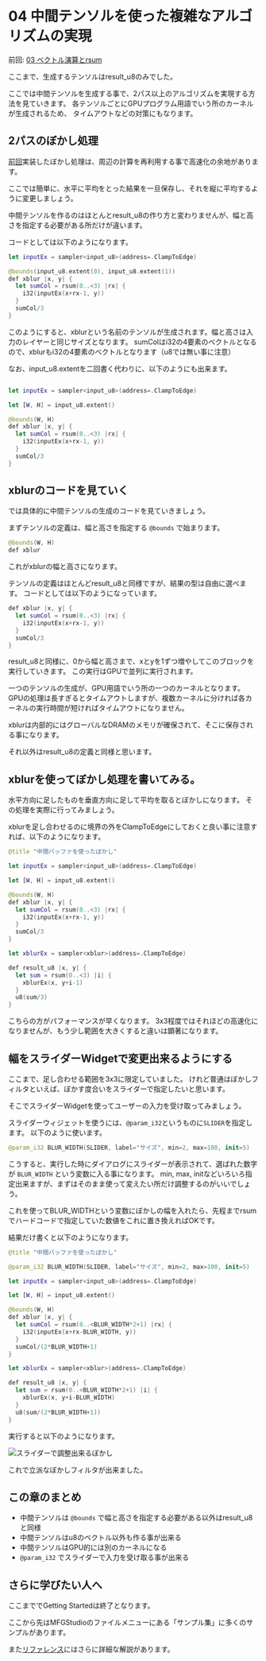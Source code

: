 # 04 中間テンソルを使った複雑なアルゴリズムの実現

前回: [03 ベクトル演算とrsum](03_VectorRsum.md)

ここまで、生成するテンソルはresult_u8のみでした。

ここでは中間テンソルを生成する事で、2パス以上のアルゴリズムを実現する方法を見ていきます。
各テンソルごとにGPUプログラム用語でいう所のカーネルが生成されるため、
タイムアウトなどの対策にもなります。

## 2パスのぼかし処理

[前回](03_VectorRsum.md)実装したぼかし処理は、周辺の計算を再利用する事で高速化の余地があります。

ここでは簡単に、水平に平均をとった結果を一旦保存し、それを縦に平均するように変更しましょう。

中間テンソルを作るのはほとんとresult_u8の作り方と変わりませんが、幅と高さを指定する必要がある所だけが違います。

コードとしては以下のようになります。

```swift
let inputEx = sampler<input_u8>(address=.ClampToEdge)

@bounds(input_u8.extent(0), input_u8.extent(1))
def xblur |x, y| {
  let sumCol = rsum(0..<3) |rx| {
    i32(inputEx(x+rx-1, y))
  }
  sumCol/3
}
```

このようにすると、xblurという名前のテンソルが生成されます。幅と高さは入力のレイヤーと同じサイズとなります。
sumColはi32の4要素のベクトルとなるので、xblurもi32の4要素のベクトルとなります（u8では無い事に注意）

なお、input_u8.extentを二回書く代わりに、以下のようにも出来ます。

```swift

let inputEx = sampler<input_u8>(address=.ClampToEdge)

let [W, H] = input_u8.extent()

@bounds(W, H)
def xblur |x, y| {
  let sumCol = rsum(0..<3) |rx| {
    i32(inputEx(x+rx-1, y))
  }
  sumCol/3
}
```

## xblurのコードを見ていく

では具体的に中間テンソルの生成のコードを見ていきましょう。

まずテンソルの定義は、幅と高さを指定する `@bounds` で始まります。

```swift
@bounds(W, H)
def xblur 
```

これがxblurの幅と高さになります。

テンソルの定義はほとんどresult_u8と同様ですが、結果の型は自由に選べます。
コードとしては以下のようになっています。

```swift
def xblur |x, y| {
  let sumCol = rsum(0..<3) |rx| {
    i32(inputEx(x+rx-1, y))
  }
  sumCol/3
}
```

result_u8と同様に、0から幅と高さまで、xとyを1ずつ増やしてこのブロックを実行していきます。
この実行はGPUで並列に実行されます。

一つのテンソルの生成が、GPU用語でいう所の一つのカーネルとなります。
GPUの処理は長すぎるとタイムアウトしますが、複数カーネルに分ければ各カーネルの実行時間が短ければタイムアウトになりません。

xblurは内部的にはグローバルなDRAMのメモリが確保されて、そこに保存される事になります。

それ以外はresult_u8の定義と同様と思います。

## xblurを使ってぼかし処理を書いてみる。

水平方向に足したものを垂直方向に足して平均を取るとぼかしになります。
その処理を実際に行ってみましょう。

xblurを足し合わせるのに境界の外をClampToEdgeにしておくと良い事に注意すれば、以下のようになります。

```swift
@title "中間バッファを使ったぼかし"

let inputEx = sampler<input_u8>(address=.ClampToEdge)

let [W, H] = input_u8.extent()

@bounds(W, H)
def xblur |x, y| {
  let sumCol = rsum(0..<3) |rx| {
    i32(inputEx(x+rx-1, y))
  }
  sumCol/3
}

let xblurEx = sampler<xblur>(address=.ClampToEdge)

def result_u8 |x, y| {
  let sum = rsum(0..<3) |i| {
    xblurEx(x, y+i-1)
  }
  u8(sum/3)
}
```

こちらの方がパフォーマンスが早くなります。
3x3程度ではそれほどの高速化になりませんが、もう少し範囲を大きくすると違いは顕著になります。

## 幅をスライダーWidgetで変更出来るようにする

ここまで、足し合わせる範囲を3x3に限定していました。
けれど普通はぼかしフィルタといえば、ぼかす度合いをスライダーで指定したいと思います。

そこでスライダーWidgetを使ってユーザーの入力を受け取ってみましょう。

スライダーウィジェットを使うには、`@param_i32`というものに`SLIDER`を指定します。
以下のように使います。

```swift
@param_i32 BLUR_WIDTH(SLIDER, label="サイズ", min=2, max=100, init=5)
```

こうすると、実行した時にダイアログにスライダーが表示されて、選ばれた数字が `BLUR_WIDTH` という変数に入る事になります。
min, max, initなどいろいろ指定出来ますが、まずはそのまま使って変えたい所だけ調整するのがいいでしょう。

これを使ってBLUR_WIDTHという変数にぼかしの幅を入れたら、先程までrsumでハードコードで指定していた数値をこれに置き換えればOKです。

結果だけ書くと以下のようになります。

```swift
@title "中間バッファを使ったぼかし"

@param_i32 BLUR_WIDTH(SLIDER, label="サイズ", min=2, max=100, init=5)

let inputEx = sampler<input_u8>(address=.ClampToEdge)

let [W, H] = input_u8.extent()

@bounds(W, H)
def xblur |x, y| {
  let sumCol = rsum(0..<BLUR_WIDTH*2+1) |rx| {
    i32(inputEx(x+rx-BLUR_WIDTH, y))
  }
  sumCol/(2*BLUR_WIDTH+1)
}

let xblurEx = sampler<xblur>(address=.ClampToEdge)

def result_u8 |x, y| {
  let sum = rsum(0..<BLUR_WIDTH*2+1) |i| {
    xblurEx(x, y+i-BLUR_WIDTH)
  }
  u8(sum/(2*BLUR_WIDTH+1))
}
```

実行すると以下のようになります。

![スライダーで調整出来るぼかし](imgs/blur_with_slider.png)

これで立派なぼかしフィルタが出来ました。

## この章のまとめ

- 中間テンソルは `@bounds` で幅と高さを指定する必要がある以外はresult_u8と同様
- 中間テンソルはu8のベクトル以外も作る事が出来る
- 中間テンソルはGPU的には別のカーネルになる
- `@param_i32` でスライダーで入力を受け取る事が出来る

## さらに学びたい人へ

ここまででGetting Startedは終了となります。

ここから先はMFGStudioのファイルメニューにある「サンプル集」に多くのサンプルがあります。

また[リファレンス](../Reference/)にはさらに詳細な解説があります。